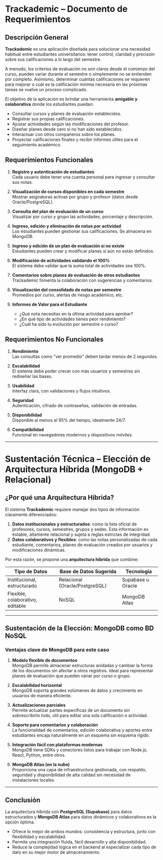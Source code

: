 #  Trackademic – Documento de Requerimientos

## Descripción General

**Trackademic** es una aplicación diseñada para solucionar una necesidad habitual entre estudiantes universitarios: tener control, claridad y precisión sobre sus calificaciones a lo largo del semestre.

A menudo, los criterios de evaluación no son claros desde el comienzo del curso, pueden variar durante el semestre o simplemente no se entienden por completo. Asimismo, determinar cuántas calificaciones se requieren para mejorar o cuál es la calificación mínima necesaria en las próximas tareas se vuelve un proceso complicado.

El objetivo de la aplicación es brindar una herramienta **amigable y colaborativa** donde los estudiantes puedan:

- Consultar cursos y planes de evaluación establecidos.
- Registrar sus propias calificaciones.
- Ajustar actividades según las modificaciones del profesor.
- Diseñar planes desde cero si no han sido establecidos.
- Interactuar con otros compañeros sobre los planes.
- Proyectar calificaciones finales y recibir informes útiles para el seguimiento académico.

##  Requerimientos Funcionales

1. **Registro y autenticación de estudiantes**  
   Cada usuario debe tener una cuenta personal para ingresar y consultar sus notas.

2. **Visualización de cursos disponibles en cada semestre**  
   Mostrar asignaturas activas por grupo y profesor (datos desde Oracle/PostgreSQL).

3. **Consulta del plan de evaluación de un curso**  
   Visualizar por curso y grupo las actividades, porcentaje y descripción.

4. **Ingreso, edición y eliminación de notas por actividad**  
   Los estudiantes pueden gestionar sus calificaciones. Se almacena en MongoDB.

5. **Ingreso y edición de un plan de evaluación si no existe**  
   Estudiantes pueden crear y modificar planes si aún no están definidos.

6. **Modificación de actividades validando el 100%**  
   El sistema debe validar que la suma total de actividades sea 100%.

7. **Comentarios sobre planes de evaluación de otros estudiantes**  
   Trackademic fomenta la colaboración con sugerencias y comentarios.

8. **Visualización del consolidado de notas por semestre**  
   Promedios por curso, alertas de riesgo académico, etc.

9. **Informes de Valor para el Estudiante**
   - ¿Qué nota necesitas en la última actividad para aprobar?
   - ¿En qué tipo de actividades tienes peor rendimiento?
   - ¿Cuál ha sido tu evolución por semestre o curso?

##  Requerimientos No Funcionales

1. **Rendimiento**  
   Las consultas como "ver promedio" deben tardar menos de 2 segundos.

2. **Escalabilidad**  
   El sistema debe poder crecer con más usuarios y semestres sin rediseñar las bases.

3. **Usabilidad**  
   Interfaz clara, con validaciones y flujos intuitivos.

4. **Seguridad**  
   Autenticación, cifrado de contraseñas, validación de entradas.

5. **Disponibilidad**  
   Disponible al menos el 95% del tiempo, idealmente 24/7.

6. **Compatibilidad**  
   Funcional en navegadores modernos y dispositivos móviles.

---

# Sustentación Técnica – Elección de Arquitectura Híbrida (MongoDB + Relacional)

## ¿Por qué una Arquitectura Híbrida?

El sistema **Trackademic** requiere manejar dos tipos de información claramente diferenciados:

1. **Datos institucionales y estructurados**: como la lista oficial de profesores, cursos, semestres, grupos y sedes. Esta información es estable, altamente relacional y sujeta a reglas estrictas de integridad.
2. **Datos colaborativos y flexibles**: como las notas personalizadas de cada estudiante, comentarios, planes de evaluación creados por usuarios y modificaciones dinámicas.

Por esta razón, se propone una **arquitectura híbrida** que combine:

| Tipo de Datos                    | Base de Datos Sugerida      | Tecnología |
|----------------------------------|------------------------------|------------|
| Institucional, estructurado     | Relacional (Oracle/PostgreSQL) | Supabase u Oracle |
| Flexible, colaborativo, editable | NoSQL                        | MongoDB Atlas |

---

##  Sustentación de la Elección: MongoDB como BD NoSQL

###  Ventajas clave de MongoDB para este caso

1. **Modelo flexible de documentos**  
   MongoDB permite almacenar estructuras anidadas y cambiar la forma de los documentos sin afectar a otros registros. Ideal para representar planes de evaluación que pueden variar por curso o grupo.

2. **Escalabilidad horizontal**  
   MongoDB soporta grandes volúmenes de datos y crecimiento en usuarios de manera eficiente.

3. **Actualizaciones parciales**  
   Permite actualizar partes específicas de un documento sin sobrescribirlo todo, útil para editar una sola calificación o actividad.

4. **Soporte para comentarios y colaboración**  
   La funcionalidad de comentarios, edición colaborativa y aportes entre estudiantes encaja naturalmente en un esquema sin esquema rígido.

5. **Integración fácil con plataformas modernas**  
   MongoDB tiene SDKs y conectores listos para trabajar con Node.js, React, Python, entre otros.

6. **MongoDB Atlas (en la nube)**  
   Proporciona una capa de infraestructura gestionada, con respaldo, seguridad y disponibilidad de alta calidad sin necesidad de instalaciones locales.

---

##  Conclusión

La arquitectura híbrida con **PostgreSQL (Supabase)** para datos estructurados y **MongoDB Atlas** para datos dinámicos y colaborativos es la opción óptima.

- Ofrece lo mejor de ambos mundos: consistencia y estructura, junto con flexibilidad y escalabilidad.
- Permite una integración fluida, fácil desarrollo y alta disponibilidad.
- Reduce la complejidad lógica en el backend al especializar cada tipo de dato en su mejor motor de almacenamiento.
